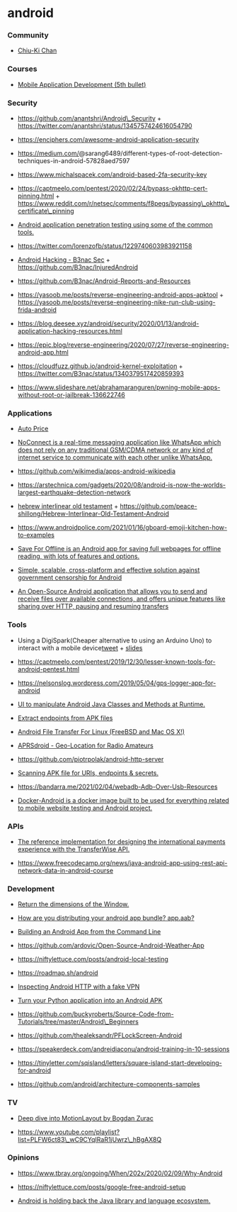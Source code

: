 # android

### Community

- [Chiu-Ki Chan](http://chiuki.github.io/)

### Courses

- [Mobile Application Development (5th bullet)](https://github.com/Developer-Y/cs-video-courses#software-engineering)

### Security

- https://github.com/anantshri/Android\_Security + https://twitter.com/anantshri/status/1345757424616054790

<!-- -->

- https://enciphers.com/awesome-android-application-security

<!-- -->

- https://medium.com/<span class="citation" data-cites="sarang6489/different-types-of-root-detection-techniques-in-android-57828aed7597">@sarang6489/different-types-of-root-detection-techniques-in-android-57828aed7597</span>

<!-- -->

- https://www.michalspacek.com/android-based-2fa-security-key

<!-- -->

- https://captmeelo.com/pentest/2020/02/24/bypass-okhttp-cert-pinning.html + https://www.reddit.com/r/netsec/comments/f8pegs/bypassing\_okhttp\_certificate\_pinning

<!-- -->

- [Android application penetration testing using some of the common tools.](https://github.com/riddhi-shree/nullCommunity/blob/master/Android/README.md)

<!-- -->

- https://twitter.com/lorenzofb/status/1229740603983921158

<!-- -->

- [Android Hacking - B3nac Sec](https://www.youtube.com/playlist?list=PLrIM_Ohh4UNNT1vfBGn4FwGzH-k8QqHpt) + https://github.com/B3nac/InjuredAndroid

<!-- -->

- https://github.com/B3nac/Android-Reports-and-Resources

<!-- -->

- https://yasoob.me/posts/reverse-engineering-android-apps-apktool + https://yasoob.me/posts/reverse-engineering-nike-run-club-using-frida-android

<!-- -->

- https://blog.deesee.xyz/android/security/2020/01/13/android-application-hacking-resources.html

<!-- -->

- https://epic.blog/reverse-engineering/2020/07/27/reverse-engineering-android-app.html

<!-- -->

- https://cloudfuzz.github.io/android-kernel-exploitation + https://twitter.com/B3nac/status/1340379517420859393

<!-- -->

- https://www.slideshare.net/abrahamaranguren/pwning-mobile-apps-without-root-or-jailbreak-136622746

### Applications

- [Auto Price](https://devforum.ro/t/aplicatie-android-verificarea-pretului-de-piata-al-unui-autoturism/12053)

<!-- -->

- [NoConnect is a real-time messaging application like WhatsApp which does not rely on any traditional GSM/CDMA network or any kind of internet service to communicate with each other unlike WhatsApp.](https://twitter.com/Debloper/status/1206358762275004417)

<!-- -->

- https://github.com/wikimedia/apps-android-wikipedia

<!-- -->

- https://arstechnica.com/gadgets/2020/08/android-is-now-the-worlds-largest-earthquake-detection-network

<!-- -->

- [hebrew interlinear old testament](https://github.com/stefankmitph/hiot) + https://github.com/peace-shillong/Hebrew-Interlinear-Old-Testament-Android

<!-- -->

- https://www.androidpolice.com/2021/01/16/gboard-emoji-kitchen-how-to-examples

<!-- -->

- [Save For Offline is an Android app for saving full webpages for offline reading, with lots of features and options.](https://github.com/JonasCz/save-for-offline)

<!-- -->

- [Simple, scalable, cross-platform and effective solution against government censorship for Android](https://github.com/krlvm/PowerTunnel-Android)

<!-- -->

- [An Open-Source Android application that allows you to send and receive files over available connections, and offers unique features like sharing over HTTP, pausing and resuming transfers](https://github.com/trebleshot/android)

### Tools

- Using a DigiSpark(Cheaper alternative to using an Arduino Uno) to interact with a mobile device[tweet](https://twitter.com/G1nGe98/status/1183016558773391360) + [slides](https://docs.google.com/presentation/d/1F2h3bIF_D1AEGeG0boCobnBshI9gEzmN9TlSWq_ONpw/edit#slide=id.g62eed3bf43_0_106)

<!-- -->

- https://captmeelo.com/pentest/2019/12/30/lesser-known-tools-for-android-pentest.html

<!-- -->

- https://nelsonslog.wordpress.com/2019/05/04/gps-logger-app-for-android

<!-- -->

- [UI to manipulate Android Java Classes and Methods at Runtime.](https://github.com/m0bilesecurity/RMS-Runtime-Mobile-Security)

<!-- -->

- [Extract endpoints from APK files](https://github.com/ndelphit/apkurlgrep)

<!-- -->

- [Android File Transfer For Linux (FreeBSD and Mac OS X!)](https://github.com/whoozle/android-file-transfer-linux)

<!-- -->

- [APRSdroid - Geo-Location for Radio Amateurs](https://github.com/ge0rg/aprsdroid)

<!-- -->

- https://github.com/piotrpolak/android-http-server

<!-- -->

- [Scanning APK file for URIs, endpoints & secrets.](https://github.com/dwisiswant0/apkleaks)

<!-- -->

- https://bandarra.me/2021/02/04/webadb-Adb-Over-Usb-Resources

<!-- -->

- [Docker-Android is a docker image built to be used for everything related to mobile website testing and Android project.](https://github.com/budtmo/docker-android)

### APIs

- [The reference implementation for designing the international payments experience with the TransferWise API.](https://github.com/transferwise/banks-reference-android)

<!-- -->

- https://www.freecodecamp.org/news/java-android-app-using-rest-api-network-data-in-android-course

### Development

- [Return the dimensions of the Window.](https://twitter.com/jlongster/status/1220364760316895233)

<!-- -->

- [How are you distributing your android app bundle? app.aab?](https://twitter.com/sseraphini/status/1220304089462067200)

<!-- -->

- [Building an Android App from the Command Line](https://www.hanshq.net/command-line-android.html)

<!-- -->

- https://github.com/ardovic/Open-Source-Android-Weather-App

<!-- -->

- https://niftylettuce.com/posts/android-local-testing

<!-- -->

- https://roadmap.sh/android

<!-- -->

- [Inspecting Android HTTP with a fake VPN](https://httptoolkit.tech/blog/inspecting-android-http)

<!-- -->

- [Turn your Python application into an Android APK](https://github.com/kivy/python-for-android)

<!-- -->

- https://github.com/buckyroberts/Source-Code-from-Tutorials/tree/master/Android\_Beginners

<!-- -->

- https://github.com/thealeksandr/PFLockScreen-Android

<!-- -->

- https://speakerdeck.com/andreidiaconu/android-training-in-10-sessions

<!-- -->

- https://tinyletter.com/sqisland/letters/square-island-start-developing-for-android

<!-- -->

- https://github.com/android/architecture-components-samples

### TV

- [Deep dive into MotionLayout by Bogdan Zurac](https://docs.google.com/presentation/d/1957szdWm2Uj1YSF8ffWS0_5UOjRN6cysLMWuVdeRT4s)

<!-- -->

- https://www.youtube.com/playlist?list=PLFW6ct83\_wC9CYqIRaR1jUwrz\_hBgAX8Q

### Opinions

- https://www.tbray.org/ongoing/When/202x/2020/02/09/Why-Android

<!-- -->

- https://niftylettuce.com/posts/google-free-android-setup

<!-- -->

- [Android is holding back the Java library and language ecosystem.](https://twitter.com/JakeWharton/status/1174020113466568704)
